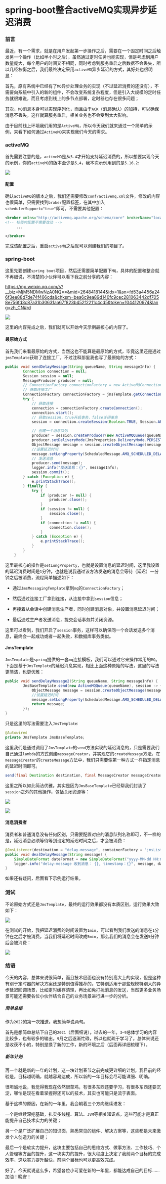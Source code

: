 # spring-boot整合activeMQ实现异步延迟消费

### 前言

最近，有一个需求，就是在用户发起第一步操作之后，需要在一个固定时间之后触发另一个操作（比如半小时之后），虽然通过定时任务也能实现，但是考虑到用户数量庞大，每个用户的时间又不相同，同时考虑到服务重启之后数据不会丢失，所以几经权衡之后，我们最终决定采用`activeMQ`异步延迟的方式，其好处也很明显：

首先，原有系统中已经有了`MQ`异步处理业务的实现（不过延迟消费的还没有），不需要向系统中引入的新的组件，不会改变系统复杂程度，但是引入大规模的定时任务就很难说，而且考虑到线上的多节点部署，定时器也存在很多问题；

其次，`MQ`消息本身可以实现序列化，而且由于`ACK`（消息确认）的加持，可以确保消息不丢失，这样就算服务重启，相关业务也不会受到太大影响。

由于目前线上环境我们用的是`ActiveMQ`，所以今天我们就来通过一个简单的示例，来看下如何通过`ActiveMQ`来实现我们今天的需求。



### activeMQ

首先需要注意的是，`activeMQ`是从`5.4`才开始支持延迟消费的，所以想要实现今天的示例，你的`activeMQ`的版本至少是`5,4`，我本次示例用到的是`5.16.2`:

![](https://gitee.com/sysker/picBed/raw/master/blog/20220103221617.png)

#### 配置

确认`activeMQ`的版本之后，我们还需要修改`conf/activemq.xml`文件，修改的内容也很简单，只需要找到`broker`配置标签，在其中加入` schedulerSupport="true"`即可，不需要其他配置：

```xml
<broker xmlns="http://activemq.apache.org/schema/core" brokerName="localhost" dataDirectory="${activemq.data}" schedulerSupport="true">
<!-- 标签内配置不需要改动 -->
     ...

</broker>
```

完成该配置之后，重启`activeMQ`之后就可以创建我们的项目了。



### spring-boot

这里先要创建`spring boot`项目，然后还需要简单配置下`MQ`，具体的配置和整合就不再细说，不清楚的小伙伴可以看下我之前分享的内容：



https://mp.weixin.qq.com/s?__biz=MjM5NDMwNzA0NQ==&mid=2648418144&idx=1&sn=fd53a4456a246f3ee88d7de74f466cda&chksm=bea6c9ea89d140fc9cec281063442df7058e756fd3c87a31b30631aa67f823b452f2211c4cd5&token=1044120974&lang=zh_CN#rd

![](https://gitee.com/sysker/picBed/raw/master/blog/face-img-ae667680ae554f118f5d2f840442b43e.jpg)

这里的内容完成之后，我们就可以开始今天示例最核心的内容了。

#### 最原始方式

首先我们来看最原始的方式，当然这也不能算是最原始的方式，毕竟这里还是通过`jmsTemplate`获取了连接工厂，不过注释那里我也写了最原始的方式：

```java
public void sendDelayMessage(String queueName, String messageInfo) {
        Connection connection = null;
        Session session = null;
        MessageProducer producer = null;
        // ConnectionFactory connectionFactory = new ActiveMQConnectionFactory("tcp://127.0.0.1:61616");
        // 获取连接工厂
        ConnectionFactory connectionFactory = jmsTemplate.getConnectionFactory();
        try {
            // 获取连接
            connection = connectionFactory.createConnection();
            connection.start();
            // 获取session，true开启事务，false关闭事务
            session = connection.createSession(Boolean.TRUE, Session.AUTO_ACKNOWLEDGE);

            // 创建一个消息队列
            producer = session.createProducer(new ActiveMQQueue(queueName));
            producer.setDeliveryMode(JmsProperties.DeliveryMode.PERSISTENT.getValue());
            ObjectMessage message = session.createObjectMessage(messageInfo);
            //设置延迟时间
            message.setLongProperty(ScheduledMessage.AMQ_SCHEDULED_DELAY, 60*1000L);
            // 发送消息
            producer.send(message);
            logger.info("发送消息：{}", messageInfo);
            session.commit();
        } catch (Exception e) {
            e.printStackTrace();
        } finally {
            try {
                if (producer != null) {
                    producer.close();
                }
                if (session != null) {
                    session.close();
                }
                if (connection != null) {
                    connection.close();
                }
            } catch (Exception e) {
                e.printStackTrace();
            }
        }
    }
```

这里最核心的操作是`setLongProperty`，也就是设置消息的延迟时间，这里我设置的延迟消费时间是`1`分钟，也就是说我通过该方法发送的消息会等待（延迟）一分钟之后被消费，流程简单描述如下：

- 通过`JmsMessagingTemplate`拿到`mq`的`ConnectionFactory`；

- 然后通过连接工厂拿到连接，从连接中拿到`session`信息；

- 再接着从会话中创建消息生产者，同时创建消息对象，并设置消息延迟时间；

- 最后通过生产者发送消息，提交会话事务并关闭资源。

这里可以看到，我们开启了`session`事务，这样可以确保同一个会话发送多个消息，最终会一起成功或者一起失败，和数据库事务类似。



#### JmsTemplate

`JmsTemplate`是`spring`提供的一套`mq`连接模板，我们可以通过它来操作常用的`MQ`。下面是基于`JmsTemplate`的延迟消息实现，相比上面这种原始的写法，这里的写法更简洁，也更优雅：

```java
public void sendDelayMessage2(String queueName, String messageInfo) {
        JmsBaseTemplate.send(new ActiveMQQueue(queueName), session -> {
            ObjectMessage message = session.createObjectMessage(messageInfo);
            //设置延迟时间
            message.setLongProperty(ScheduledMessage.AMQ_SCHEDULED_DELAY, 60*1000L);
            return message;
        });
}
```

只是这里的写法需要注入`JmsTemplate`:

```java
@Autowired
private JmsTemplate JmsBaseTemplate;
```

这里我们是通过调用了`JmsTemplate`的`send`方法实现的延迟消息的，只是需要我们自己通过`lambda`的方式创建`messageCreator`，并实现它的`createMessage`方法，在`messageCreator`的`createMessage`方法中，我们只需要像第一种方式一样指定消息的延迟时间即可。

```java
send(final Destination destination, final MessageCreator messageCreator)
```

这里之所以如此简洁优雅，其实是因为`JmsBaseTemplate`已经帮我们封装了`session`之外的其他操作，包括关闭资源等：

![](https://gitee.com/sysker/picBed/raw/master/images/20220103185514.png)

![](https://gitee.com/sysker/picBed/raw/master/images/20220103190057.png)

#### 消息消费者

消费者和普通消息没有任何区别，只需要配置对应的消息队列名称即可，不一样的是，延迟消息必须等待等到设定的延迟时间之后，才会被消费：

```java
@JmsListener(destination = "delay-message", containerFactory = "jmsListenerContainerFactory")
public void dealDelayMessage(String message) {
    SimpleDateFormat dateFormat = new SimpleDateFormat("yyyy-MM-dd HH:mm:ss.SSS");
    logger.info("delay-message 收到消息： {}, timestamp：{}", message, dateFormat.format(new Date()));
}
```

如果还有疑问，后面看下示例运行结果。



### 测试

不论原始方式还是`JmsTemplate`，最终的运行效果都没有本质区别，运行效果大致如下：

![](https://gitee.com/sysker/picBed/raw/master/images/20220103174200.png)

在测试的开始，我把延迟消费的时间设置为`1min`，可以看到我们发送的消息在`1`分钟在之后才被消费，当我们将延迟时间改成`5min`，那么我们的消息会在发送`5`分钟后会被消费：

![](https://gitee.com/sysker/picBed/raw/master/images/20220103191710.png)



### 结语

今天的内容，总体来说很简单，而且技术层面也没有特别高大上的实现，但是这种有别于定时器的解决方案还是特别值得推荐的，它特别适用于那些规模特别大的异步延迟回调场景，比如定时缓存清理，再比如免打扰消息的发送，当然更多业务场景可能还需要各位小伙伴结合自己的业务场景进行进一步的分析。



##### 简单总结

作为`2022`的第一次推送，我想简单说两句。

首先是想简单总结下自己的`2021`（后面细说），过去的一年，`3~9`总体学习的内容比较多，也有较多的输出，`9`月之后逐渐忙碌，所以也就疏于学习了，总体来说还是收获不小的，特别是换了新的工作，新的环境之后（后面再详细梳理下）。



##### 新年计划

再一个就是新的一年的计划，这一块计划春节之前完成更详细的计划，我目前的经验是，目标越明确，就越容易达成，所以新的一年目标会尽可能详细、明确。

很坦诚地说，我觉得我现在依然很菜鸡，有很多东西还要学习，有很多东西还要沉淀，哪怕是现在看着掌握得还可以的技术，其实也可能只是流于表面。

基于这样的原因，在新的一年里，我会朝着三个方向继续进发：

一个是继续深挖基础，扎实多线程、算法、`JVM`等相关知识点，这些可能才是真正能提升自己技术实力的关键；

另一个是广泛扩展自己的知识面，熟悉常见的组件、解决方案等，这些都是未来激发个人创造力的关键；

最后一个是软实力提升，这块主要包括自己的思维方式、做事方法、工作技巧、个人管理等方面的提升，这一块实力的提升，很大程度上决定了我前两个目标的完成效率，这块实力提升越快，前两个目标也可以更高效完成。

好了，今天就说这么多，希望各位小可爱在新的一年里，都能达成自己的目标……加油！晚安！